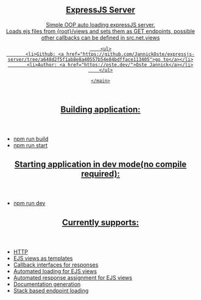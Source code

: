 <article>
    <header><a href="https://github.com/JannickOste/expressjs-server/tree/a648d2f5f1ab8e8a40557b54e84bdfface113405"><h1>ExpressJS Server</h1></a</header>
    <main>
        <p>
            Simple OOP auto loading expressJS server.<br />
            Loads ejs files from {root}/views and sets them as GET endpoints, possible other callbacks can be defined in src.net.views
        </p>

        <ul>
           <li>Github: <a href="https://github.com/JannickOste/expressjs-server/tree/a648d2f5f1ab8e8a40557b54e84bdfface113405">go to</a></li>
           <li>Author: <a href="https://oste.dev/">Oste Jannick</a></li>
        </ul>

    </main>
</article>

<article>
    <header><h2>Building application:</h2></header>
    <main>
    <ul>
        <li>npm run build</li>
        <li>npm run start</li>
    </ul>
    </main>
</article>

<article>
    <header><h2>Starting application in dev mode(no compile required):</h2></header>
    <main>
    <ul>
        <li>npm run dev</li>
    </ul>
    </main>
</article>

<article>
    <header><h2>Currently supports:</h2></header>
    <main>
        <ul>
            <li>HTTP</li>
            <li>EJS views as templates</li>
            <li>Callback interfaces for responses</li>
            <li>Automated loading for EJS views</li>
            <li>Automated response assignment for EJS views</li>
            <li>Documentation generation</li>
            <li>Stack based endpoint loading</li>
        </ul>
    </main>
</article>

